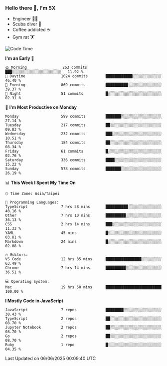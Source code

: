 ### Hello there 👋, I'm 5X

* Engineer 👨‍💻
* Scuba diver 🤿
* Coffee addicted ☕️
* Gym rat 🏋️

<!--START_SECTION:waka-->
![Code Time](http://img.shields.io/badge/Code%20Time-1%2C631%20hrs%2020%20mins-blue)

**I'm an Early 🐤** 

```text
🌞 Morning                263 commits         ███░░░░░░░░░░░░░░░░░░░░░░   11.92 % 
🌆 Daytime                1024 commits        ████████████░░░░░░░░░░░░░   46.40 % 
🌃 Evening                869 commits         ██████████░░░░░░░░░░░░░░░   39.37 % 
🌙 Night                  51 commits          █░░░░░░░░░░░░░░░░░░░░░░░░   02.31 % 
```
📅 **I'm Most Productive on Monday** 

```text
Monday                   599 commits         ███████░░░░░░░░░░░░░░░░░░   27.14 % 
Tuesday                  217 commits         ██░░░░░░░░░░░░░░░░░░░░░░░   09.83 % 
Wednesday                232 commits         ███░░░░░░░░░░░░░░░░░░░░░░   10.51 % 
Thursday                 184 commits         ██░░░░░░░░░░░░░░░░░░░░░░░   08.34 % 
Friday                   61 commits          █░░░░░░░░░░░░░░░░░░░░░░░░   02.76 % 
Saturday                 336 commits         ████░░░░░░░░░░░░░░░░░░░░░   15.22 % 
Sunday                   578 commits         ███████░░░░░░░░░░░░░░░░░░   26.19 % 
```


📊 **This Week I Spent My Time On** 

```text
🕑︎ Time Zone: Asia/Taipei

💬 Programming Languages: 
TypeScript               7 hrs 58 mins       ██████████░░░░░░░░░░░░░░░   40.16 % 
Other                    7 hrs 10 mins       █████████░░░░░░░░░░░░░░░░   36.13 % 
CSS                      2 hrs 14 mins       ███░░░░░░░░░░░░░░░░░░░░░░   11.33 % 
YAML                     45 mins             █░░░░░░░░░░░░░░░░░░░░░░░░   03.81 % 
Markdown                 24 mins             █░░░░░░░░░░░░░░░░░░░░░░░░   02.08 % 

🔥 Editors: 
VS Code                  12 hrs 35 mins      ████████████████░░░░░░░░░   63.49 % 
Chrome                   7 hrs 14 mins       █████████░░░░░░░░░░░░░░░░   36.51 % 

💻 Operating System: 
Mac                      19 hrs 50 mins      █████████████████████████   100.00 % 
```

**I Mostly Code in JavaScript** 

```text
JavaScript               7 repos             ████████░░░░░░░░░░░░░░░░░   30.43 % 
TypeScript               2 repos             ██░░░░░░░░░░░░░░░░░░░░░░░   08.70 % 
Jupyter Notebook         2 repos             ██░░░░░░░░░░░░░░░░░░░░░░░   08.70 % 
Go                       2 repos             ██░░░░░░░░░░░░░░░░░░░░░░░   08.70 % 
Ruby                     1 repo              █░░░░░░░░░░░░░░░░░░░░░░░░   04.35 % 
```




 Last Updated on 06/06/2025 00:09:40 UTC
<!--END_SECTION:waka-->
